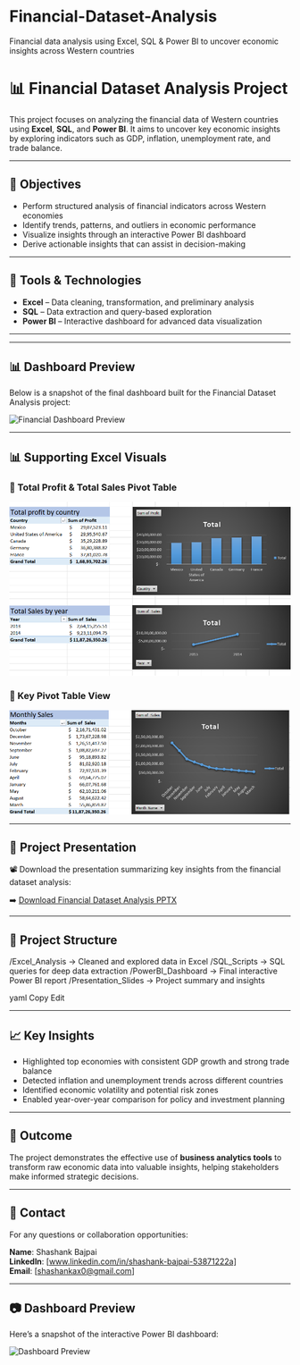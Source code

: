 # Financial-Dataset-Analysis
Financial data analysis using Excel, SQL &amp; Power BI to uncover economic insights across Western countries
# 📊 Financial Dataset Analysis Project

This project focuses on analyzing the financial data of Western countries using **Excel**, **SQL**, and **Power BI**. It aims to uncover key economic insights by exploring indicators such as GDP, inflation, unemployment rate, and trade balance.

---

## 🚀 Objectives

- Perform structured analysis of financial indicators across Western economies
- Identify trends, patterns, and outliers in economic performance
- Visualize insights through an interactive Power BI dashboard
- Derive actionable insights that can assist in decision-making

---

## 🧰 Tools & Technologies

- **Excel** – Data cleaning, transformation, and preliminary analysis  
- **SQL** – Data extraction and query-based exploration  
- **Power BI** – Interactive dashboard for advanced data visualization
  
---
---

## 📊 Dashboard Preview

Below is a snapshot of the final dashboard built for the Financial Dataset Analysis project:

![Financial Dashboard Preview](dashboard_preview.png)

---

## 📊 Supporting Excel Visuals

### 📍 Total Profit & Total Sales Pivot Table
![Profit & Sales Pivot](Totalprofit&totalsales_pivot.png)

### 📍 Key Pivot Table View
![Pivot Table](pivot_table.png)

---

## 📂 Project Presentation

📽️ Download the presentation summarizing key insights from the financial dataset analysis:

➡️ [Download Financial Dataset Analysis PPTX](Financial_Dataset_Analysis_presentation.pptx)



---

## 📂 Project Structure
/Excel_Analysis → Cleaned and explored data in Excel
/SQL_Scripts → SQL queries for deep data extraction
/PowerBI_Dashboard → Final interactive Power BI report
/Presentation_Slides → Project summary and insights

yaml
Copy
Edit

---

## 📈 Key Insights

- Highlighted top economies with consistent GDP growth and strong trade balance
- Detected inflation and unemployment trends across different countries
- Identified economic volatility and potential risk zones
- Enabled year-over-year comparison for policy and investment planning

---

## 📌 Outcome

The project demonstrates the effective use of **business analytics tools** to transform raw economic data into valuable insights, helping stakeholders make informed strategic decisions.


---

## 📎 Contact

For any questions or collaboration opportunities:

**Name**: Shashank Bajpai  
**LinkedIn**: [www.linkedin.com/in/shashank-bajpai-53871222a]  
**Email**: [shashankax0@gmail.com]

---
## 📷 Dashboard Preview

Here’s a snapshot of the interactive Power BI dashboard:

![Dashboard Preview](dashboard_preview.png)

